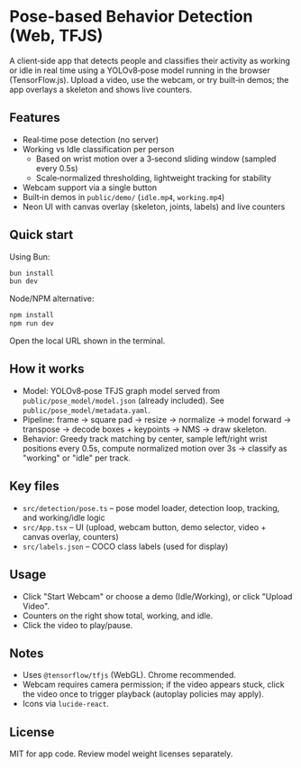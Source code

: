 # Pose-based Behavior Detection (Web, TFJS)

A client‑side app that detects people and classifies their activity as working or idle in real time using a YOLOv8‑pose model running in the browser (TensorFlow.js). Upload a video, use the webcam, or try built‑in demos; the app overlays a skeleton and shows live counters.

## Features
- Real‑time pose detection (no server)
- Working vs Idle classification per person
  - Based on wrist motion over a 3‑second sliding window (sampled every 0.5s)
  - Scale‑normalized thresholding, lightweight tracking for stability
- Webcam support via a single button
- Built‑in demos in `public/demo/` (`idle.mp4`, `working.mp4`)
- Neon UI with canvas overlay (skeleton, joints, labels) and live counters

## Quick start
Using Bun:

```bash
bun install
bun dev
```

Node/NPM alternative:

```bash
npm install
npm run dev
```

Open the local URL shown in the terminal.

## How it works
- Model: YOLOv8‑pose TFJS graph model served from `public/pose_model/model.json` (already included). See `public/pose_model/metadata.yaml`.
- Pipeline: frame → square pad → resize → normalize → model forward → transpose → decode boxes + keypoints → NMS → draw skeleton.
- Behavior: Greedy track matching by center, sample left/right wrist positions every 0.5s, compute normalized motion over 3s → classify as "working" or "idle" per track.

## Key files
- `src/detection/pose.ts` – pose model loader, detection loop, tracking, and working/idle logic
- `src/App.tsx` – UI (upload, webcam button, demo selector, video + canvas overlay, counters)
- `src/labels.json` – COCO class labels (used for display)

## Usage
- Click "Start Webcam" or choose a demo (Idle/Working), or click "Upload Video".
- Counters on the right show total, working, and idle.
- Click the video to play/pause.

## Notes
- Uses `@tensorflow/tfjs` (WebGL). Chrome recommended.
- Webcam requires camera permission; if the video appears stuck, click the video once to trigger playback (autoplay policies may apply).
- Icons via `lucide-react`.

## License
MIT for app code. Review model weight licenses separately.
